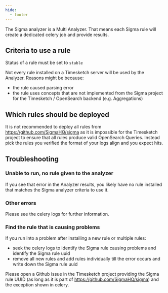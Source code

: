 ```yaml
---
hide:
  - footer
---
```

The Sigma analyzer is a Multi Analyzer. That means each Sigma rule will create a dedicated celery job and provide results.

## Criteria to use a rule

Status of a rule must be set to `stable`

Not every rule installed on a Timesketch server will be used by the Analyzer.
Reasons might be because:

- the rule caused parsing error
- the rule uses concepts that are not implemented from the Sigma project for the Timesketch / OpenSearch backend (e.g. Aggregations)

## Which rules should be deployed

It is not recommended to deploy all rules from https://github.com/SigmaHQ/sigma as it is impossible for the Timesketch project to ensure that all rules produce valid OpenSearch Queries.
Instead pick the rules you verified the format of your logs align and you expect hits.

## Troubleshooting

### Unable to run, no rule given to the analyzer

If you see that error in the Analyzer results, you likely have no rule installed that matches the Sigma analyzer criteria to use it.

### Other errors

Please see the celery logs for further information.

### Find the rule that is causing problems

If you run into a problem after installing a new rule or multiple rules:

- seek the celery logs to identify the Sigma rule causing problems and identify the Sigma rule uuid
- remove all new rules and add rules individually till the error occurs and write down the Sigma rule uuid

Please open a Github issue in the Timesketch project providing the Sigma rule UUID (as long as it is part of https://github.com/SigmaHQ/sigma) and the exception shown in celery.
